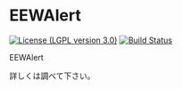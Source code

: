 # EEWAlert
[![License (LGPL version 3.0)](https://img.shields.io/badge/license-GNU%20LGPL%20version%203.0-blue.svg?style=flat-square)](http://opensource.org/licenses/LGPL-3.0) [![Build Status](https://travis-ci.org/ittekikun/EEWAlert.svg?branch=master)](https://travis-ci.org/ittekikun/EEWAlert)

EEWAlert  
  
詳しくは調べて下さい。  
